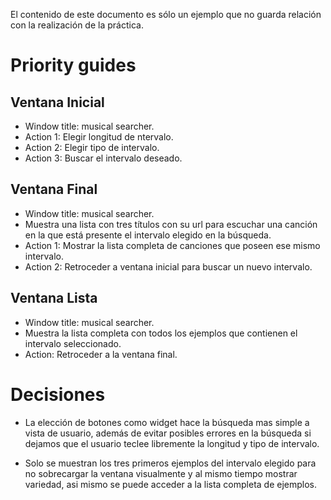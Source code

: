 El contenido de este documento es sólo un ejemplo que no guarda
relación con la realización de la práctica.

# Priority guides

## Ventana Inicial

  * Window title: musical searcher.
  * Action 1: Elegir longitud de ntervalo.
  * Action 2: Elegir tipo de intervalo.
  * Action 3: Buscar el intervalo deseado.

## Ventana Final
  
  * Window title: musical searcher.
  * Muestra una lista con tres títulos con su url para escuchar una canción en la que está presente el intervalo elegido en la búsqueda.
  * Action 1: Mostrar la lista completa de canciones que poseen ese mismo intervalo.
  * Action 2: Retroceder a ventana inicial para buscar un nuevo intervalo.
  
## Ventana Lista

  * Window title: musical searcher.
  * Muestra la lista completa con todos los ejemplos que contienen el intervalo seleccionado.
  * Action: Retroceder a la ventana final.

# Decisiones

  * La elección de botones como widget hace la búsqueda mas simple a vista de usuario, además de evitar posibles errores en la búsqueda si dejamos que el usuario 
    teclee libremente la longitud y tipo de intervalo.
  
  * Solo se muestran los tres primeros ejemplos del intervalo elegido para no sobrecargar la ventana visualmente y al mismo tiempo mostrar variedad, asi mismo se
    puede acceder a la lista completa de ejemplos.
   
